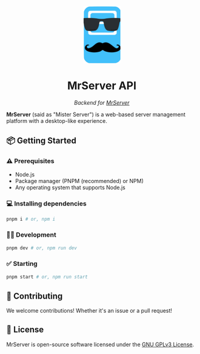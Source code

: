 <div align="center">
  <img height="150" src="https://raw.githubusercontent.com/mrserver-org/ui/refs/heads/main/logo.png">
  <h1>MrServer API</h1>
  <p><em>Backend for <a href="https://github.com/mrserver-org/ui">MrServer</a></em></p>
</div>

**MrServer** (said as "Mister Server") is a web-based server management platform with a desktop-like experience.

## 📦 Getting Started

### ⚠️ Prerequisites

- Node.js
- Package manager (PNPM (recommended) or NPM)
- Any operating system that supports Node.js

### 💻 Installing dependencies

```bash
pnpm i # or, npm i
```

### 👨‍💻 Development

```bash
pnpm dev # or, npm run dev
```

### ✅ Starting

```bash
pnpm start # or, npm run start
```

## 🤝 Contributing

We welcome contributions! Whether it's an issue or a pull request!

## 📃 License

MrServer is open-source software licensed under the [GNU GPLv3 License](LICENSE).
